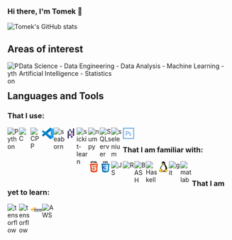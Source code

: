 ### Hi there, I'm Tomek 👋

![Tomek's GitHub stats](https://github-readme-stats.vercel.app/api?username=uhhtomek&show_icons=true&theme=dracula)

<h2>Areas of interest</h2>
<img align="left" alt="Python" width="26px" src="https://cdn2.iconfinder.com/data/icons/business-management-1-5/66/92-512.png">
Data Science - Data Engineering - Data Analysis - Machine Learning - Artificial Intelligence - Statistics

<h2>Languages and Tools</h2>
<h3>That I use:</h3>
<img align="left" alt="Python" width="26px" src="https://raw.githubusercontent.com/jmnote/z-icons/master/svg/python.svg">
<img align="left" alt="C" width="26px" src="https://raw.githubusercontent.com/jmnote/z-icons/master/svg/c.svg">
<img align="left" alt="CPP" width="26px" src="https://raw.githubusercontent.com/jmnote/z-icons/master/svg/cpp.svg">
<img align="left" alt="CPP" width="26px" src="https://raw.githubusercontent.com/github/explore/80688e429a7d4ef2fca1e82350fe8e3517d3494d/topics/visual-studio-code/visual-studio-code.png">
<img align="left" alt="seaborn" width="26px" src="https://seaborn.pydata.org/_images/logo-mark-lightbg.svg">
<img align="left" alt="pandas" width="26px" src="https://raw.githubusercontent.com/devicons/devicon/2ae2a900d2f041da66e950e4d48052658d850630/icons/pandas/pandas-original.svg">
<img align="left" alt="sickit-learn" width="26px" src="https://upload.wikimedia.org/wikipedia/commons/0/05/Scikit_learn_logo_small.svg">
<img align="left" alt="numpy" width="26px" src="https://user-images.githubusercontent.com/67586773/105040771-43887300-5a88-11eb-9f01-bee100b9ef22.png">
<img align="left" alt="SQLserver" width="26px" src="https://www.svgrepo.com/show/303229/microsoft-sql-server-logo.svg">
<img align="left" alt="selenium" width="26px" src="https://raw.githubusercontent.com/detain/svg-logos/780f25886640cef088af994181646db2f6b1a3f8/svg/selenium-logo.svg">
<img align="left" alt="photoshop" width="26px" src="https://raw.githubusercontent.com/devicons/devicon/master/icons/photoshop/photoshop-line.svg">
</br>

<h3>That I am familiar with:</h3>
<img align="left" alt="HTML" width="26px" src="https://raw.githubusercontent.com/devicons/devicon/master/icons/html5/html5-original-wordmark.svg">
<img align="left" alt="CSS" width="26px" src="https://raw.githubusercontent.com/devicons/devicon/master/icons/css3/css3-original-wordmark.svg">
<img align="left" alt="JS" width="26px" src="https://raw.githubusercontent.com/jmnote/z-icons/master/svg/javascript.svg">
<img align="left" alt="R" width="26px" src="https://raw.githubusercontent.com/jmnote/z-icons/master/svg/r.svg">
<img align="left" alt="BASH" width="26px" src="https://raw.githubusercontent.com/jmnote/z-icons/master/svg/bash.svg">
<img align="left" alt="Haskell" width="26px" src="https://upload.wikimedia.org/wikipedia/commons/1/1c/Haskell-Logo.svg">
<img align="left" alt="Linux" width="26px" src="https://raw.githubusercontent.com/devicons/devicon/master/icons/linux/linux-original.svg">
<img align="left" alt="git" width="26px" src="https://www.vectorlogo.zone/logos/git-scm/git-scm-icon.svg">
<img align="left" alt="matlab" width="26px" src="https://upload.wikimedia.org/wikipedia/commons/2/21/Matlab_Logo.png">
</br>

<h3>That I am yet to learn:</h3>
<img align="left" alt="tensorflow" width="26px" src="https://www.vectorlogo.zone/logos/tensorflow/tensorflow-icon.svg">
<img align="left" alt="tensorflow" width="26px" src="https://www.vectorlogo.zone/logos/pytorch/pytorch-icon.svg">
<img align="left" alt="AWS" width="26px" src="https://raw.githubusercontent.com/devicons/devicon/master/icons/amazonwebservices/amazonwebservices-original-wordmark.svg">
<img align="left" alt="AWS" width="26px" src="https://www.vectorlogo.zone/logos/pocoo_flask/pocoo_flask-icon.svg">
